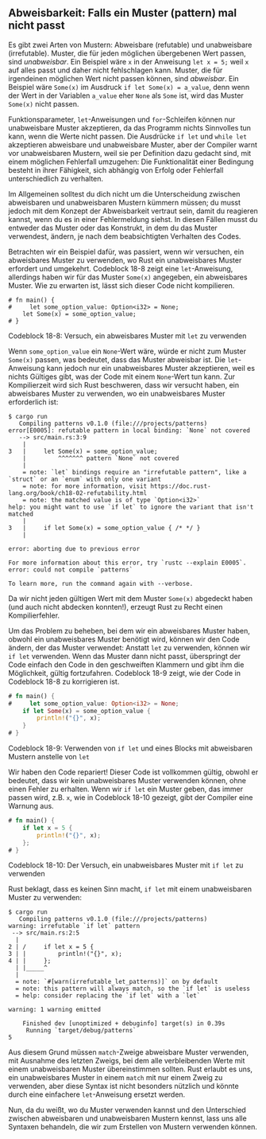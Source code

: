 ## Abweisbarkeit: Falls ein Muster (pattern) mal nicht passt

Es gibt zwei Arten von Mustern: Abweisbare (refutable) und unabweisbare
(irrefutable). Muster, die für jeden möglichen übergebenen Wert passen, sind
*unabweisbar*. Ein Beispiel wäre `x` in der Anweisung `let x = 5;` weil `x` auf
alles passt und daher nicht fehlschlagen kann. Muster, die für irgendeinen
möglichen Wert nicht passen können, sind *abweisbar*. Ein Beispiel wäre
`Some(x)` im Ausdruck `if let Some(x) = a_value`, denn wenn der Wert in der
Variablen `a_value` eher `None` als `Some` ist, wird das Muster `Some(x)` nicht
passen. 

Funktionsparameter, `let`-Anweisungen und `for`-Schleifen können nur
unabweisbare Muster akzeptieren, da das Programm nichts Sinnvolles tun kann,
wenn die Werte nicht passen. Die Ausdrücke `if let` und `while let` akzeptieren
abweisbare und unabweisbare Muster, aber der Compiler warnt vor unabweisbaren
Mustern, weil sie per Definition dazu gedacht sind, mit einem möglichen
Fehlerfall umzugehen: Die Funktionalität einer Bedingung besteht in ihrer
Fähigkeit, sich abhängig von Erfolg oder Fehlerfall unterschiedlich zu
verhalten.

Im Allgemeinen solltest du dich nicht um die Unterscheidung zwischen
abweisbaren und unabweisbaren Mustern kümmern müssen; du musst jedoch mit dem
Konzept der Abweisbarkeit vertraut sein, damit du reagieren kannst, wenn du es
in einer Fehlermeldung siehst. In diesen Fällen musst du entweder das Muster
oder das Konstrukt, in dem du das Muster verwendest, ändern, je nach dem
beabsichtigten Verhalten des Codes.

Betrachten wir ein Beispiel dafür, was passiert, wenn wir versuchen, ein
abweisbares Muster zu verwenden, wo Rust ein unabweisbares Muster erfordert und
umgekehrt. Codeblock 18-8 zeigt eine `let`-Anweisung, allerdings haben wir für
das Muster `Some(x)` angegeben, ein abweisbares Muster. Wie zu erwarten ist,
lässt sich dieser Code nicht kompilieren.

```rust,does_not_compile
# fn main() {
#     let some_option_value: Option<i32> = None;
    let Some(x) = some_option_value;
# }
```

<span class="caption">Codeblock 18-8: Versuch, ein abweisbares Muster mit `let`
zu verwenden</span>

Wenn `some_option_value` ein `None`-Wert wäre, würde er nicht zum Muster
`Some(x)` passen, was bedeutet, dass das Muster abweisbar ist. Die
`let`-Anweisung kann jedoch nur ein unabweisbares Muster akzeptieren, weil es
nichts Gültiges gibt, was der Code mit einem `None`-Wert tun kann. Zur
Kompilierzeit wird sich Rust beschweren, dass wir versucht haben, ein
abweisbares Muster zu verwenden, wo ein unabweisbares Muster erforderlich ist:

```console
$ cargo run
   Compiling patterns v0.1.0 (file:///projects/patterns)
error[E0005]: refutable pattern in local binding: `None` not covered
   --> src/main.rs:3:9
    |
3   |     let Some(x) = some_option_value;
    |         ^^^^^^^ pattern `None` not covered
    |
    = note: `let` bindings require an "irrefutable pattern", like a `struct` or an `enum` with only one variant
    = note: for more information, visit https://doc.rust-lang.org/book/ch18-02-refutability.html
    = note: the matched value is of type `Option<i32>`
help: you might want to use `if let` to ignore the variant that isn't matched
    |
3   |     if let Some(x) = some_option_value { /* */ }
    |

error: aborting due to previous error

For more information about this error, try `rustc --explain E0005`.
error: could not compile `patterns`

To learn more, run the command again with --verbose.
```

Da wir nicht jeden gültigen Wert mit dem Muster `Some(x)` abgedeckt haben (und
auch nicht abdecken konnten!), erzeugt Rust zu Recht einen Kompilierfehler.

Um das Problem zu beheben, bei dem wir ein abweisbares Muster haben, obwohl ein
unabweisbares Muster benötigt wird, können wir den Code ändern, der das Muster
verwendet: Anstatt `let` zu verwenden, können wir `if let` verwenden. Wenn das
Muster dann nicht passt, überspringt der Code einfach den Code in den
geschweiften Klammern und gibt ihm die Möglichkeit, gültig fortzufahren.
Codeblock 18-9 zeigt, wie der Code in Codeblock 18-8 zu korrigieren ist.

```rust
# fn main() {
#     let some_option_value: Option<i32> = None;
    if let Some(x) = some_option_value {
        println!("{}", x);
    }
# }
```

<span class="caption">Codeblock 18-9: Verwenden von `if let` und eines Blocks
mit abweisbaren Mustern anstelle von `let`</span>

Wir haben den Code repariert! Dieser Code ist vollkommen gültig, obwohl er
bedeutet, dass wir kein unabweisbares Muster verwenden können, ohne einen
Fehler zu erhalten. Wenn wir `if let` ein Muster geben, das immer passen wird,
z.B. `x`, wie in Codeblock 18-10 gezeigt, gibt der Compiler eine Warnung aus.

```rust
# fn main() {
    if let x = 5 {
        println!("{}", x);
    };
# }
```

<span class="caption">Codeblock 18-10: Der Versuch, ein unabweisbares Muster
mit `if let` zu verwenden</span>

Rust beklagt, dass es keinen Sinn macht, `if let` mit einem unabweisbaren
Muster zu verwenden:

```console
$ cargo run
   Compiling patterns v0.1.0 (file:///projects/patterns)
warning: irrefutable `if let` pattern
 --> src/main.rs:2:5
  |
2 | /     if let x = 5 {
3 | |         println!("{}", x);
4 | |     };
  | |_____^
  |
  = note: `#[warn(irrefutable_let_patterns)]` on by default
  = note: this pattern will always match, so the `if let` is useless
  = help: consider replacing the `if let` with a `let`

warning: 1 warning emitted

    Finished dev [unoptimized + debuginfo] target(s) in 0.39s
     Running `target/debug/patterns`
5
```

Aus diesem Grund müssen `match`-Zweige abweisbare Muster verwenden, mit
Ausnahme des letzten Zweigs, bei dem alle verbleibenden Werte mit einem
unabweisbaren Muster übereinstimmen sollten. Rust erlaubt es uns, ein
unabweisbares Muster in einem `match` mit nur einem Zweig zu verwenden, aber
diese Syntax ist nicht besonders nützlich und könnte durch eine einfachere
`let`-Anweisung ersetzt werden.

Nun, da du weißt, wo du Muster verwenden kannst und den Unterschied zwischen
abweisbaren und unabweisbaren Mustern kennst, lass uns alle Syntaxen behandeln,
die wir zum Erstellen von Mustern verwenden können.
